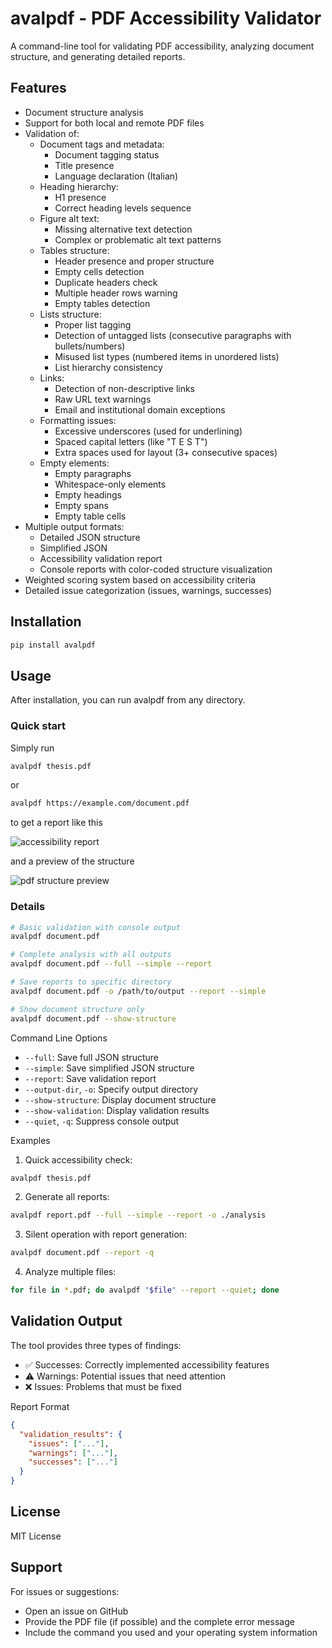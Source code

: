 # avalpdf - PDF Accessibility Validator

A command-line tool for validating PDF accessibility, analyzing document structure, and generating detailed reports.

## Features

- Document structure analysis 
- Support for both local and remote PDF files
- Validation of:
  - Document tags and metadata:
    - Document tagging status
    - Title presence
    - Language declaration (Italian)
  - Heading hierarchy:
    - H1 presence
    - Correct heading levels sequence
  - Figure alt text:
    - Missing alternative text detection
    - Complex or problematic alt text patterns
  - Tables structure:
    - Header presence and proper structure
    - Empty cells detection
    - Duplicate headers check
    - Multiple header rows warning
    - Empty tables detection
  - Lists structure:
    - Proper list tagging
    - Detection of untagged lists (consecutive paragraphs with bullets/numbers)
    - Misused list types (numbered items in unordered lists)
    - List hierarchy consistency
  - Links:
    - Detection of non-descriptive links
    - Raw URL text warnings
    - Email and institutional domain exceptions
  - Formatting issues:
    - Excessive underscores (used for underlining)
    - Spaced capital letters (like "T E S T")
    - Extra spaces used for layout (3+ consecutive spaces)
  - Empty elements:
    - Empty paragraphs
    - Whitespace-only elements
    - Empty headings
    - Empty spans
    - Empty table cells
- Multiple output formats:
  - Detailed JSON structure
  - Simplified JSON
  - Accessibility validation report
  - Console reports with color-coded structure visualization
- Weighted scoring system based on accessibility criteria
- Detailed issue categorization (issues, warnings, successes)

## Installation

```bash
pip install avalpdf
```

## Usage
After installation, you can run avalpdf from any directory.

### Quick start
Simply run
```sh
avalpdf thesis.pdf
```

or 

```sh
avalpdf https://example.com/document.pdf
```

to get a report like this

![accessibility report](https://github.com/user-attachments/assets/6f9fc73e-7bcc-4e8a-8c51-0000e11f18cf)

and a preview of the structure

![pdf structure preview](https://github.com/user-attachments/assets/d09266bc-39af-4e02-b477-55cbf72a95d5)


### Details

```sh
# Basic validation with console output
avalpdf document.pdf

# Complete analysis with all outputs
avalpdf document.pdf --full --simple --report

# Save reports to specific directory
avalpdf document.pdf -o /path/to/output --report --simple

# Show document structure only
avalpdf document.pdf --show-structure
```

Command Line Options
* `--full`: Save full JSON structure
* `--simple`: Save simplified JSON structure
* `--report`: Save validation report
* `--output-dir`, `-o`: Specify output directory
* `--show-structure`: Display document structure
* `--show-validation`: Display validation results
* `--quiet`, `-q`: Suppress console output

Examples
1. Quick accessibility check:
```sh
avalpdf thesis.pdf
```

2. Generate all reports:
```sh
avalpdf report.pdf --full --simple --report -o ./analysis
```

3. Silent operation with report generation:
```sh
avalpdf document.pdf --report -q
```

4. Analyze multiple files:
```sh
for file in *.pdf; do avalpdf "$file" --report --quiet; done
```

## Validation Output
The tool provides three types of findings:

* ✅ Successes: Correctly implemented accessibility features
* ⚠️ Warnings: Potential issues that need attention
* ❌ Issues: Problems that must be fixed

Report Format
```json
{
  "validation_results": {
    "issues": ["..."],
    "warnings": ["..."],
    "successes": ["..."]
  }
}
```
## License
MIT License

## Support
For issues or suggestions:

* Open an issue on GitHub
* Provide the PDF file (if possible) and the complete error message
* Include the command you used and your operating system information
